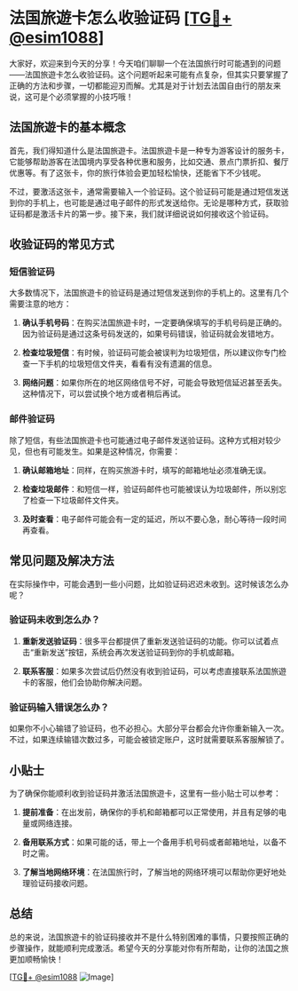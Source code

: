 # 法国旅遊卡怎么收验证码 [[TG💪+ @esim1088](https://t.me/s/esim1088)]

大家好，欢迎来到今天的分享！今天咱们聊聊一个在法国旅行时可能遇到的问题——法国旅遊卡怎么收验证码。这个问题听起来可能有点复杂，但其实只要掌握了正确的方法和步骤，一切都能迎刃而解。尤其是对于计划去法国自由行的朋友来说，这可是个必须掌握的小技巧哦！

## 法国旅遊卡的基本概念

首先，我们得知道什么是法国旅遊卡。法国旅遊卡是一种专为游客设计的服务卡，它能够帮助游客在法国境内享受各种优惠和服务，比如交通、景点门票折扣、餐厅优惠等。有了这张卡，你的旅行体验会更加轻松愉快，还能省下不少钱呢。

不过，要激活这张卡，通常需要输入一个验证码。这个验证码可能是通过短信发送到你的手机上，也可能是通过电子邮件的形式发送给你。无论是哪种方式，获取验证码都是激活卡片的第一步。接下来，我们就详细说说如何接收这个验证码。

## 收验证码的常见方式

### 短信验证码

大多数情况下，法国旅遊卡的验证码是通过短信发送到你的手机上的。这里有几个需要注意的地方：

1. **确认手机号码**：在购买法国旅遊卡时，一定要确保填写的手机号码是正确的。因为验证码是通过这条号码发送的，如果号码错误，验证码就会发错地方。
   
2. **检查垃圾短信**：有时候，验证码可能会被误判为垃圾短信，所以建议你专门检查一下手机的垃圾短信文件夹，看看有没有遗漏的信息。

3. **网络问题**：如果你所在的地区网络信号不好，可能会导致短信延迟甚至丢失。这种情况下，可以尝试换个地方或者稍后再试。

### 邮件验证码

除了短信，有些法国旅遊卡也可能通过电子邮件发送验证码。这种方式相对较少见，但也有可能发生。如果是这种情况，你需要：

1. **确认邮箱地址**：同样，在购买旅游卡时，填写的邮箱地址必须准确无误。

2. **检查垃圾邮件**：和短信一样，验证码邮件也可能被误认为垃圾邮件，所以别忘了检查一下垃圾邮件文件夹。

3. **及时查看**：电子邮件可能会有一定的延迟，所以不要心急，耐心等待一段时间再查看。

## 常见问题及解决方法

在实际操作中，可能会遇到一些小问题，比如验证码迟迟未收到。这时候该怎么办呢？

### 验证码未收到怎么办？

1. **重新发送验证码**：很多平台都提供了重新发送验证码的功能。你可以试着点击“重新发送”按钮，系统会再次发送验证码到你的手机或邮箱。

2. **联系客服**：如果多次尝试后仍然没有收到验证码，可以考虑直接联系法国旅遊卡的客服，他们会协助你解决问题。

### 验证码输入错误怎么办？

如果你不小心输错了验证码，也不必担心。大部分平台都会允许你重新输入一次。不过，如果连续输错次数过多，可能会被锁定账户，这时就需要联系客服解锁了。

## 小贴士

为了确保你能顺利收到验证码并激活法国旅遊卡，这里有一些小贴士可以参考：

1. **提前准备**：在出发前，确保你的手机和邮箱都可以正常使用，并且有足够的电量或网络连接。

2. **备用联系方式**：如果可能的话，带上一个备用手机号码或者邮箱地址，以备不时之需。

3. **了解当地网络环境**：在法国旅行时，了解当地的网络环境可以帮助你更好地处理验证码接收问题。

## 总结

总的来说，法国旅遊卡的验证码接收并不是什么特别困难的事情，只要按照正确的步骤操作，就能顺利完成激活。希望今天的分享能对你有所帮助，让你的法国之旅更加顺畅愉快！

[[TG💪+ @esim1088](https://t.me/s/esim1088) ![Image](https://i.postimg.cc/4NQfJmqS/Snipaste-2025-05-13-00-14-12.png)]
